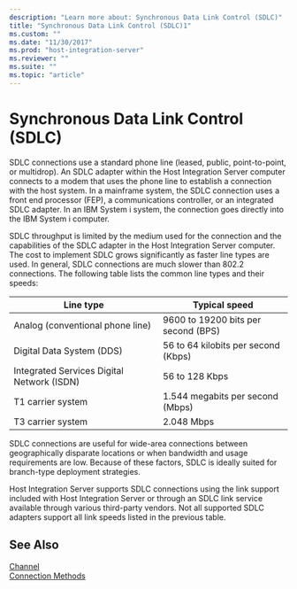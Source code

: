 ```yaml
---
description: "Learn more about: Synchronous Data Link Control (SDLC)"
title: "Synchronous Data Link Control (SDLC)1"
ms.custom: ""
ms.date: "11/30/2017"
ms.prod: "host-integration-server"
ms.reviewer: ""
ms.suite: ""
ms.topic: "article"
---
```

# Synchronous Data Link Control (SDLC)
SDLC connections use a standard phone line (leased, public, point-to-point, or multidrop). An SDLC adapter within the Host Integration Server computer connects to a modem that uses the phone line to establish a connection with the host system. In a mainframe system, the SDLC connection uses a front end processor (FEP), a communications controller, or an integrated SDLC adapter. In an IBM System i system, the connection goes directly into the IBM System i computer.  
  
 SDLC throughput is limited by the medium used for the connection and the capabilities of the SDLC adapter in the Host Integration Server computer. The cost to implement SDLC grows significantly as faster line types are used. In general, SDLC connections are much slower than 802.2 connections. The following table lists the common line types and their speeds:  
  
|Line type|Typical speed|  
|---------------|-------------------|  
|Analog (conventional phone line)|9600 to 19200 bits per second (BPS)|  
|Digital Data System (DDS)|56 to 64 kilobits per second (Kbps)|  
|Integrated Services Digital Network (ISDN)|56 to 128 Kbps|  
|T1 carrier system|1.544 megabits per second (Mbps)|  
|T3 carrier system|2.048 Mbps|  
  
 SDLC connections are useful for wide-area connections between geographically disparate locations or when bandwidth and usage requirements are low. Because of these factors, SDLC is ideally suited for branch-type deployment strategies.  
  
 Host Integration Server supports SDLC connections using the link support included with Host Integration Server or through an SDLC link service available through various third-party vendors. Not all supported SDLC adapters support all link speeds listed in the previous table.  
  
## See Also  
 [Channel](../core/channel2.md)   
 [Connection Methods](../core/connection-methods2.md)
